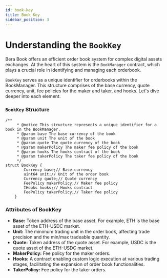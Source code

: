 ```yaml
---
id: book-key
title: Book Key
sidebar_position: 3
---
```

# **Understanding the `BookKey`[](https://docs.berabook.fun/concepts/book-key#understanding-the-bookkey)**

Bera Book offers an efficient order book system for complex digital assets exchanges. At the heart of this system is the `BookManager` contract, which plays a crucial role in identifying and managing each orderbook.

`BookKey` serves as a unique identifier for orderbooks within the BookManager. This structure comprises of the base currency, quote currency, unit, fee policies for the maker and taker, and hooks. Let's dive deeper into each element.

### **`BookKey` Structure[](https://docs.berabook.fun/concepts/technology/book-key#attributes-of-bookkey)**

```solidity
/**
     * @notice This structure represents a unique identifier for a book in the BookManager.
     * @param base The base currency of the book
     * @param unit The unit of the book
     * @param quote The quote currency of the book
     * @param makerPolicy The maker fee policy of the book
     * @param hooks The hooks contract of the book
     * @param takerPolicy The taker fee policy of the book
     */
struct BookKey {
        Currency base;// Base currency
        uint64 unit;// Unit of the order book
        Currency quote;// Quote currency
        FeePolicy makerPolicy;// Maker fee policy
        IHooks hooks;// Hooks contract
        FeePolicy takerPolicy;// Taker fee policy
    }

```

### **Attributes of BookKey[](https://docs.berabook.fun/concepts/technology/book-key#attributes-of-bookkey)**

- **Base:** Token address of the base asset. For example, ETH is the base asset of the ETH-USDC market.
- **Unit:** The minimum trading unit in the order book, affecting trade precision and the min/max tradeable quantity.
- **Quote:** Token address of the quote asset. For example, USDC is the quote asset of the ETH-USDC market.
- **MakerPolicy:** Fee policy for the maker orders.
- **Hooks:** A contract enabling custom logic execution at various trading stages, facilitating the expansion of order book functionalities.
- **TakerPolicy:** Fee policy for the taker orders.